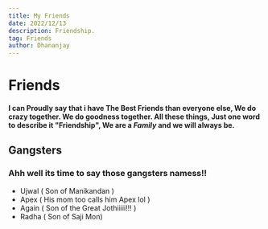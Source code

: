 ```yaml
---
title: My Friends
date: 2022/12/13
description: Friendship.
tag: Friends
author: Dhananjay
---
```


# Friends

#### I can Proudly say that i have The Best Friends than everyone else, We do crazy together. We do goodness together. All these things, Just one word to describe it "Friendship", We are a ***Family*** and we will always be.


## Gangsters

### Ahh well its time to say those gangsters namess!!

- Ujwal ( Son of Manikandan )
- Apex ( His mom too calls him Apex lol )
- Again ( Son of the Great Jothiiiii!!! )
- Radha ( Son of Saji Mon)